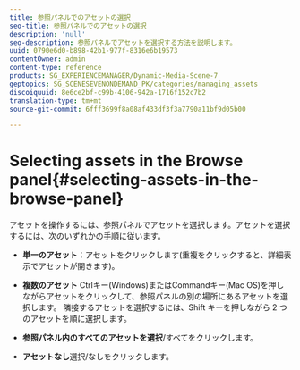 ```yaml
---
title: 参照パネルでのアセットの選択
seo-title: 参照パネルでのアセットの選択
description: 'null'
seo-description: 参照パネルでアセットを選択する方法を説明します。
uuid: 0790e6d0-b898-42b1-977f-8316e6b19573
contentOwner: admin
content-type: reference
products: SG_EXPERIENCEMANAGER/Dynamic-Media-Scene-7
geptopics: SG_SCENESEVENONDEMAND_PK/categories/managing_assets
discoiquuid: 8e6ce2bf-c99b-4106-942a-1716f152c7b2
translation-type: tm+mt
source-git-commit: 6fff3699f8a08af433df3f3a7790a11bf9d05b00

---
```



# Selecting assets in the Browse panel{#selecting-assets-in-the-browse-panel}

アセットを操作するには、参照パネルでアセットを選択します。アセットを選択するには、次のいずれかの手順に従います。

* **単一のアセット**：アセットをクリックします(重複をクリックすると、詳細表示でアセットが開きます)。

* **複数のアセット** Ctrlキー(Windows)またはCommandキー(Mac OS)を押しながらアセットをクリックして、参照パネルの別の場所にあるアセットを選択します。 隣接するアセットを選択するには、Shift キーを押しながら 2 つのアセットを順に選択します。

* **参照パネル内のすべてのアセットを選択**/すべてをクリックします。

* **アセットなし**&#x200B;選択/なしをクリックします。
